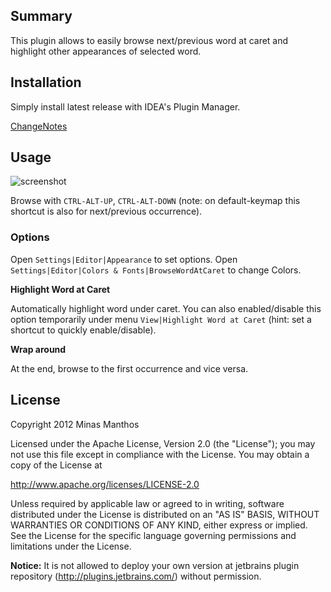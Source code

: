 ## Summary ##

This plugin allows to easily browse next/previous word at caret and highlight other appearances of selected word.

## Installation ##

Simply install latest release with IDEA's Plugin Manager.

[ChangeNotes](../../wiki/Change-Notes)

## Usage ##

![screenshot](../../wiki/images/screenshot.png)

Browse with `CTRL-ALT-UP`, `CTRL-ALT-DOWN` (note: on default-keymap this shortcut is also for next/previous occurrence).

### Options ###

Open `Settings|Editor|Appearance` to set options.
Open `Settings|Editor|Colors & Fonts|BrowseWordAtCaret` to change Colors.

**Highlight Word at Caret**

Automatically highlight word under caret. You can also enabled/disable this option temporarily under menu `View|Highlight Word at Caret` (hint: set a shortcut to quickly enable/disable).

**Wrap around**

At the end, browse to the first occurrence and vice versa.

## License ##

Copyright 2012 Minas Manthos

Licensed under the Apache License, Version 2.0 (the "License");
you may not use this file except in compliance with the License.
You may obtain a copy of the License at

http://www.apache.org/licenses/LICENSE-2.0

Unless required by applicable law or agreed to in writing, software
distributed under the License is distributed on an "AS IS" BASIS,
WITHOUT WARRANTIES OR CONDITIONS OF ANY KIND, either express or implied.
See the License for the specific language governing permissions and
limitations under the License.

**Notice:** It is not allowed to deploy your own version at jetbrains plugin repository (http://plugins.jetbrains.com/) without permission.
